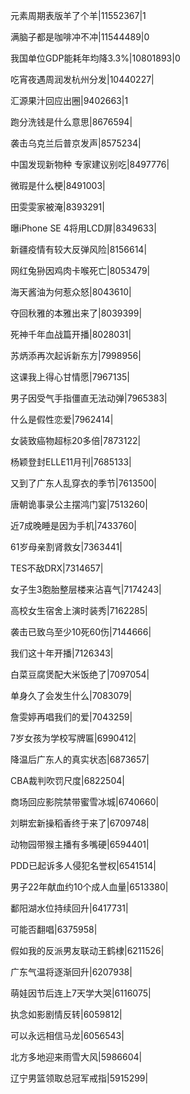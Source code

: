 元素周期表版羊了个羊|11552367|1

满脑子都是咖啡冲不冲|11544489|0

我国单位GDP能耗年均降3.3%|10801893|0

吃宵夜遇周润发杭州分发|10440227|

汇源果汁回应出圈|9402663|1

跑分洗钱是什么意思|8676594|

袭击乌克兰后普京发声|8575234|

中国发现新物种 专家建议别吃|8497776|

微瑕是什么梗|8491003|

田雯雯家被淹|8393291|

曝iPhone SE 4将用LCD屏|8349633|

新疆疫情有较大反弹风险|8156614|

网红兔狲因鸡肉卡喉死亡|8053479|

海天酱油为何惹众怒|8043610|

夺回秋雅的本雅出来了|8039399|

死神千年血战篇开播|8028031|

苏炳添再次起诉新东方|7998956|

这课我上得心甘情愿|7967135|

男子因受气手指僵直无法动弹|7965383|

什么是假性恋爱|7962414|

女装致癌物超标20多倍|7873122|

杨颖登封ELLE11月刊|7685133|

又到了广东人乱穿衣的季节|7613500|

唐朝诡事录公主摆鸿门宴|7513260|

近7成晚睡是因为手机|7433760|

61岁母亲割肾救女|7363441|

TES不敌DRX|7314657|

女子生3胞胎整层楼来沾喜气|7174243|

高校女生宿舍上演时装秀|7162285|

袭击已致乌至少10死60伤|7144666|

我们这十年开播|7126343|

白菜豆腐煲配大米饭绝了|7097054|

单身久了会发生什么|7083079|

詹雯婷再唱我们的爱|7043259|

7岁女孩为学校写牌匾|6990412|

降温后广东人的真实状态|6873657|

CBA裁判吹罚尺度|6822504|

商场回应影院禁带蜜雪冰城|6740660|

刘畊宏新操稻香终于来了|6709748|

动物园带猴主播有多嘴硬|6594401|

PDD已起诉多人侵犯名誉权|6541514|

男子22年献血约10个成人血量|6513380|

鄱阳湖水位持续回升|6417731|

可能否翻唱|6375958|

假如我的反派男友联动王鹤棣|6211526|

广东气温将逐渐回升|6207938|

萌娃因节后连上7天学大哭|6116075|

执念如影剧情反转|6059812|

可以永远相信马龙|6056543|

北方多地迎来雨雪大风|5986604|

辽宁男篮领取总冠军戒指|5915299|

